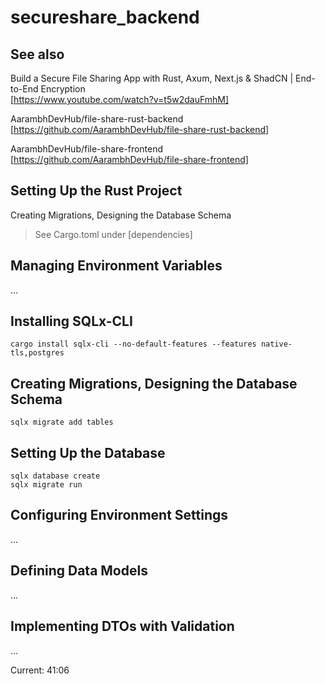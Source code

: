 # secureshare_backend

## See also

Build a Secure File Sharing App with Rust, Axum, Next.js & ShadCN | End-to-End Encryption</br>
[https://www.youtube.com/watch?v=t5w2dauFmhM]

AarambhDevHub/file-share-rust-backend</br>
[https://github.com/AarambhDevHub/file-share-rust-backend]

AarambhDevHub/file-share-frontend</br>
[https://github.com/AarambhDevHub/file-share-frontend]

## Setting Up the Rust Project
Creating Migrations, Designing the Database Schema

>See Cargo.toml under [dependencies]

## Managing Environment Variables

...

## Installing SQLx-CLI

```
cargo install sqlx-cli --no-default-features --features native-tls,postgres
```

## Creating Migrations, Designing the Database Schema

```
sqlx migrate add tables
```
## Setting Up the Database

```
sqlx database create
sqlx migrate run
```

## Configuring Environment Settings

...

## Defining Data Models

...

## Implementing DTOs with Validation

...

Current: 41:06

